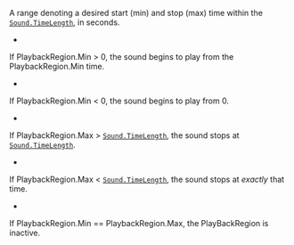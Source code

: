 A range denoting a desired start (min) and stop (max) time within the
[`Sound.TimeLength`](https://create.roblox.com/docs/reference/engine/classes/Sound#TimeLength), in seconds.

- 

If PlaybackRegion.Min > 0, the sound begins to play from the
PlaybackRegion.Min time.

- 

If PlaybackRegion.Min < 0, the sound begins to play from 0.

- 

If PlaybackRegion.Max > [`Sound.TimeLength`](https://create.roblox.com/docs/reference/engine/classes/Sound#TimeLength), the sound stops at
[`Sound.TimeLength`](https://create.roblox.com/docs/reference/engine/classes/Sound#TimeLength).

- 

If PlaybackRegion.Max < [`Sound.TimeLength`](https://create.roblox.com/docs/reference/engine/classes/Sound#TimeLength), the sound stops at
*exactly* that time.

- 

If PlaybackRegion.Min == PlaybackRegion.Max, the PlayBackRegion is
inactive.